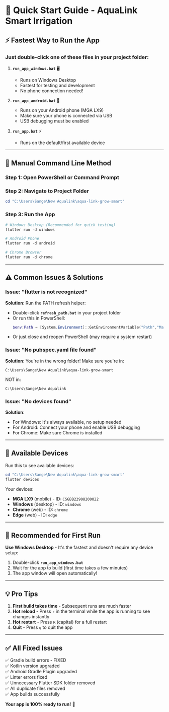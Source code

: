 # 🚀 Quick Start Guide - AquaLink Smart Irrigation

## ⚡ Fastest Way to Run the App

### Just double-click one of these files in your project folder:

1. **`run_app_windows.bat`** 🖥️
   - Runs on Windows Desktop
   - Fastest for testing and development
   - No phone connection needed!

2. **`run_app_android.bat`** 📱
   - Runs on your Android phone (MGA LX9)
   - Make sure your phone is connected via USB
   - USB debugging must be enabled

3. **`run_app.bat`** ⚡
   - Runs on the default/first available device

---

## 🔧 Manual Command Line Method

### Step 1: Open PowerShell or Command Prompt

### Step 2: Navigate to Project Folder
```powershell
cd "C:\Users\Sange\New Aqualink\aqua-link-grow-smart"
```

### Step 3: Run the App
```powershell
# Windows Desktop (Recommended for quick testing)
flutter run -d windows

# Android Phone
flutter run -d android

# Chrome Browser
flutter run -d chrome
```

---

## ⚠️ Common Issues & Solutions

### Issue: "flutter is not recognized"
**Solution**: Run the PATH refresh helper:
- Double-click **`refresh_path.bat`** in your project folder
- Or run this in PowerShell:
  ```powershell
  $env:Path = [System.Environment]::GetEnvironmentVariable("Path","Machine") + ";" + [System.Environment]::GetEnvironmentVariable("Path","User")
  ```
- Or just close and reopen PowerShell (may require a system restart)

### Issue: "No pubspec.yaml file found"
**Solution**: You're in the wrong folder! Make sure you're in:
```
C:\Users\Sange\New Aqualink\aqua-link-grow-smart
```
NOT in:
```
C:\Users\Sange\New Aqualink
```

### Issue: "No devices found"
**Solution**: 
- For Windows: It's always available, no setup needed
- For Android: Connect your phone and enable USB debugging
- For Chrome: Make sure Chrome is installed

---

## 📱 Available Devices

Run this to see available devices:
```powershell
cd "C:\Users\Sange\New Aqualink\aqua-link-grow-smart"
flutter devices
```

Your devices:
- **MGA LX9** (mobile) - ID: `CSGBB22908200022`
- **Windows** (desktop) - ID: `windows`
- **Chrome** (web) - ID: `chrome`
- **Edge** (web) - ID: `edge`

---

## 🎯 Recommended for First Run

**Use Windows Desktop** - It's the fastest and doesn't require any device setup:

1. Double-click **`run_app_windows.bat`**
2. Wait for the app to build (first time takes a few minutes)
3. The app window will open automatically!

---

## 💡 Pro Tips

1. **First build takes time** - Subsequent runs are much faster
2. **Hot reload** - Press `r` in the terminal while the app is running to see changes instantly
3. **Hot restart** - Press `R` (capital) for a full restart
4. **Quit** - Press `q` to quit the app

---

## ✅ All Fixed Issues

✅ Gradle build errors - FIXED  
✅ Kotlin version upgraded  
✅ Android Gradle Plugin upgraded  
✅ Linter errors fixed  
✅ Unnecessary Flutter SDK folder removed  
✅ All duplicate files removed  
✅ App builds successfully  

**Your app is 100% ready to run!** 🎉

